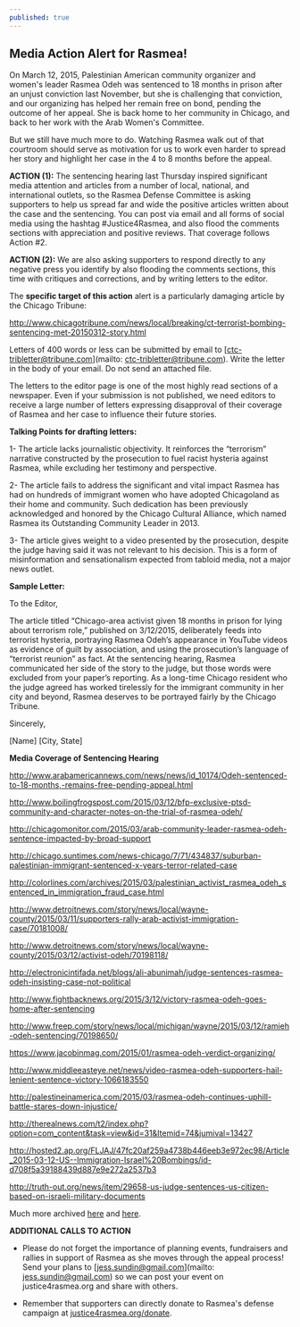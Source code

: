 ```yaml
---
published: true
---
```


## Media Action Alert for Rasmea!

On March 12, 2015, Palestinian American community organizer and women's leader Rasmea Odeh was sentenced to 18 months in prison after an unjust conviction last November, but she is challenging that conviction, and our organizing has helped her remain free on bond, pending the outcome of her appeal. She is back home to her community in Chicago, and back to her work with the Arab Women's Committee.  

But we still have much more to do. Watching Rasmea walk out of that courtroom should serve as motivation for us to work even harder to spread her story and highlight her case in the 4 to 8 months before the appeal.

**ACTION (1):**
The sentencing hearing last Thursday inspired significant media attention and articles from a number of local, national, and international outlets, so the Rasmea Defense Committee is asking supporters to help us spread far and wide the positive articles written about the case and the sentencing. You can post via email and all forms of social media using the hashtag #Justice4Rasmea, and also flood the comments sections with appreciation and positive reviews. That coverage follows Action #2.

**ACTION (2):**
We are also asking supporters to respond directly to any negative press you identify by also flooding the comments sections, this time with critiques and corrections, and by writing letters to the editor. 

The **specific target of this action** alert is a particularly damaging article by the Chicago Tribune:

http://www.chicagotribune.com/news/local/breaking/ct-terrorist-bombing-sentencing-met-20150312-story.html

Letters of 400 words or less can be submitted by email to [ctc-tribletter@tribune.com](mailto: ctc-tribletter@tribune.com). Write the letter in the body of your email. Do not send an attached file.

The letters to the editor page is one of the most highly read sections of a newspaper. Even if your submission is not published, we need editors to receive a large number of letters expressing disapproval of their coverage of Rasmea and her case to influence their future stories.

**Talking Points for drafting letters:**

1- The article lacks journalistic objectivity. It reinforces the “terrorism” narrative constructed by the prosecution to fuel racist hysteria against Rasmea, while excluding her testimony and perspective.

2- The article fails to address the significant and vital impact Rasmea has had on hundreds of immigrant women who have adopted Chicagoland as their home and community. Such dedication has been previously acknowledged and honored by the Chicago Cultural Alliance, which named Rasmea its Outstanding Community Leader in 2013.

3- The article gives weight to a video presented by the prosecution, despite the judge having said it was not relevant to his decision. This is a form of misinformation and sensationalism expected from tabloid media, not a major news outlet.

**Sample Letter:**

To the Editor,

The article titled “Chicago-area activist given 18 months in prison for lying about terrorism role,” published on 3/12/2015, deliberately feeds into terrorist hysteria, portraying Rasmea Odeh’s appearance in YouTube videos as evidence of guilt by association, and using the prosecution’s language of “terrorist reunion” as fact. At the sentencing hearing, Rasmea communicated her side of the story to the judge, but those words were excluded from your paper’s reporting.  As a long-time Chicago resident who the judge agreed has worked tirelessly for the immigrant community in her city and beyond, Rasmea deserves to be portrayed fairly by the Chicago Tribune.

Sincerely,

[Name]
[City, State]

**Media Coverage of Sentencing Hearing**

http://www.arabamericannews.com/news/news/id_10174/Odeh-sentenced-to-18-months,-remains-free-pending-appeal.html

http://www.boilingfrogspost.com/2015/03/12/bfp-exclusive-ptsd-community-and-character-notes-on-the-trial-of-rasmea-odeh/

http://chicagomonitor.com/2015/03/arab-community-leader-rasmea-odeh-sentence-impacted-by-broad-support

http://chicago.suntimes.com/news-chicago/7/71/434837/suburban-palestinian-immigrant-sentenced-x-years-terror-related-case

http://colorlines.com/archives/2015/03/palestinian_activist_rasmea_odeh_sentenced_in_immigration_fraud_case.html

http://www.detroitnews.com/story/news/local/wayne-county/2015/03/11/supporters-rally-arab-activist-immigration-case/70181008/

http://www.detroitnews.com/story/news/local/wayne-county/2015/03/12/activist-odeh/70198118/

http://electronicintifada.net/blogs/ali-abunimah/judge-sentences-rasmea-odeh-insisting-case-not-political

http://www.fightbacknews.org/2015/3/12/victory-rasmea-odeh-goes-home-after-sentencing

http://www.freep.com/story/news/local/michigan/wayne/2015/03/12/ramieh-odeh-sentencing/70198650/

https://www.jacobinmag.com/2015/01/rasmea-odeh-verdict-organizing/

http://www.middleeasteye.net/news/video-rasmea-odeh-supporters-hail-lenient-sentence-victory-1066183550

http://palestineinamerica.com/2015/03/rasmea-odeh-continues-uphill-battle-stares-down-injustice/

http://therealnews.com/t2/index.php?option=com_content&task=view&id=31&Itemid=74&jumival=13427

http://hosted2.ap.org/FLJAJ/47fc20af259a4738b446eeb3e972ec98/Article_2015-03-12-US--Immigration-Israel%20Bombings/id-d708f5a39188439d887e9e272a2537b3

http://truth-out.org/news/item/29658-us-judge-sentences-us-citizen-based-on-israeli-military-documents

Much more archived [here](http://justice4rasmea.org/press/) and [here](http://www.stopfbi.net/about/press-coverage).

**ADDITIONAL CALLS TO ACTION**
- Please do not forget the importance of planning events, fundraisers and rallies in support of Rasmea as she moves through the appeal process! Send your plans to [jess.sundin@gmail.com](mailto: jess.sundin@gmail.com) so we can post your event on justice4rasmea.org and share with others.

- Remember that supporters can directly donate to Rasmea's defense campaign at [justice4rasmea.org/donate](justice4rasmea.org/donate).